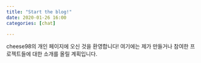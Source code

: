 ```yaml
---
title: "Start the blog!"
date: 2020-01-26 16:00 
categories: [chat]

---
```


cheese98의 개인 페이지에 오신 것을 환영합니다! 여기에는 제가 만들거나 참여한 프로젝트들에 대한 소개를 올릴 계획입니다.